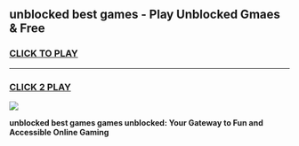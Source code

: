 
## unblocked best games - Play Unblocked Gmaes & Free
<h3>
<a href="https://news.freeplayer.one?title=unblocked_best_games&ref=23F">CLICK TO PLAY</a></h3>
<hr>

<h3>
<a href="https://news.freeplayer.one?title=unblocked_best_games&ref=23F">CLICK 2 PLAY</a>
  
</h3>

<a href="https://news.freeplayer.one?title=unblocked_best_games&ref=23F/"><img src="https://clearcache.store/games.png"></a>


**unblocked best games games unblocked: Your Gateway to Fun and Accessible Online Gaming**
